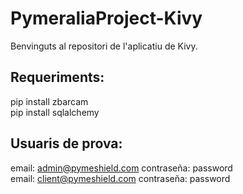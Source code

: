 # PymeraliaProject-Kivy
Benvinguts al repositori de l'aplicatiu de Kivy.

## Requeriments: 

pip install zbarcam\
pip install sqlalchemy


## Usuaris de prova:
email: admin@pymeshield.com contraseña: password\
email: client@pymeshield.com contraseña: password
